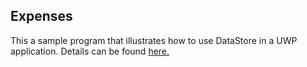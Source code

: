 ## Expenses 

This a sample program that illustrates how to use DataStore in a UWP application. 
Details can be found [here.](http://localhost:8080/html/Expenses.html)
